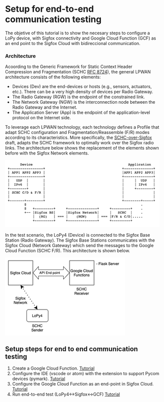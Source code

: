 # Setup for end-to-end communication testing

 The objetive of this tutorial is to show the necesary steps to configure a LoPy device, with Sigfox connectivity and Google Cloud Function (GCF) as an end point to the Sigfox Cloud with bidireccional communication.
 
 ### Architecture
 
 Acoording to the Generic Framework for Static Context Header Compression and Fragmentation (SCHC [RFC 8724](https://www.rfc-editor.org/rfc/rfc8724.html)), the general LPWAN architecture consists of the following elements:
 
 * Devices (Dev) are the end-devices or hosts (e.g., sensors, actuators, etc.). There can be a very high density of devices per Radio Gateway.
 * The Radio Gateway (RGW) is the endpoint of the constrained link.
 * The Network Gateway (NGW) is the interconnection node between the Radio Gateway and the Internet.
 * The Application Server (App) is the endpoint of the application-level protocol on the Internet side.
 
To leverage each LPWAN technology, each technology defines a Profile that adapt SCHC configuration and Fragmentation/Reassemble (F/R) modes according to its characteristics. More specifically, the [SCHC-over-Sigfox](https://www.ietf.org/id/draft-ietf-lpwan-schc-over-sigfox-03.txt) draft, adapts the SCHC framework to optimally work over the Sigfox radio links. The architecture below shows the replacement of the elements shown before with the Sigfox Network elements.
 
 ![lpwan-architecture](images/lpwan-network-architecture-1.png)
 
 In the test scenario, the LoPy4 (Device) is connected to the Sigfox Base Station (Radio Gateway). 
 The Sigfox Base Stations communicates with the Sigfox Cloud (Network Gateway) which send the messages to the Google Cloud Function (SCHC F/R). 
 This architecture is shown below.
 
 ![example request](images/schc_sigfox_diagrams_1.png)

## Setup steps for end to end communication testing

1. Create a Google Cloud Function. [Tutorial](docs/cloud-fuctions-setup.md)
2. Configure the IDE (vscode or atom) with the extension to support Pycom devices (pymark). [Tutorial](docs/callback_setup.md)
3. Configure the Google Cloud Function as an end-point in Sigfox Cloud. [Tutorial](docs/callback_setup.md)
4. Run end-to-end test (LoPy4<->Sigfox<->GCF) [Tutorial](docs/callback_setup.md)